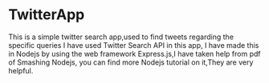 TwitterApp
==========

This is a simple twitter search app,used to find tweets regarding the specific queries I have used Twitter Search API in this app,
I have made this in Nodejs by using the web framework Express.js,I have taken help from pdf of Smashing Nodejs,
you can find more Nodejs tutorial on it,They are very helpful.
